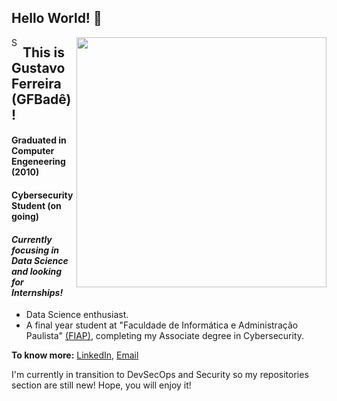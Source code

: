 ## Hello World! 👋

[<img align="right" width="400" src="https://github-readme-stats.vercel.app/api?username=gfbade&show_icons=true&theme=radical"/>](https://github.com/gfbade/)

<a href="https://www.linkedin.com/in/gutoferreira/">
  <img align="left" alt="Shuvo's Linkdein" width="15px" src="https://cdn.jsdelivr.net/npm/simple-icons@v3/icons/linkedin.svg" />
</a>


## This is Gustavo Ferreira (GFBadê)!
#### Graduated in Computer Engeneering (2010)
#### Cybersecurity Student (on going)
#### *Currently focusing in Data Science and looking for Internships!*
- Data Science enthusiast.
- A final year student at "Faculdade de Informática e Administração Paulista" [(FIAP)](https://www.https://www.fiap.com.br/), completing my Associate degree in Cybersecurity. 

**To know more:**  [LinkedIn](https://www.linkedin.com/in/gutoferreira/), [Email](gfbade@gmail.com)

I'm currently in transition to DevSecOps and Security so my repositories section are still new! Hope, you will enjoy it!
